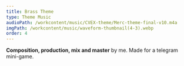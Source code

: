 ```yaml
---
title: Brass Theme
type: Theme Music
audioPath: /workcontent/music/CVEX-theme/Merc-theme-final-v10.m4a
imgPath: /workcontent/music/waveform-thumbnail(4-3).webp
order: 4
---
```

**Composition, production, mix and master** by me. Made for a telegram mini-game.